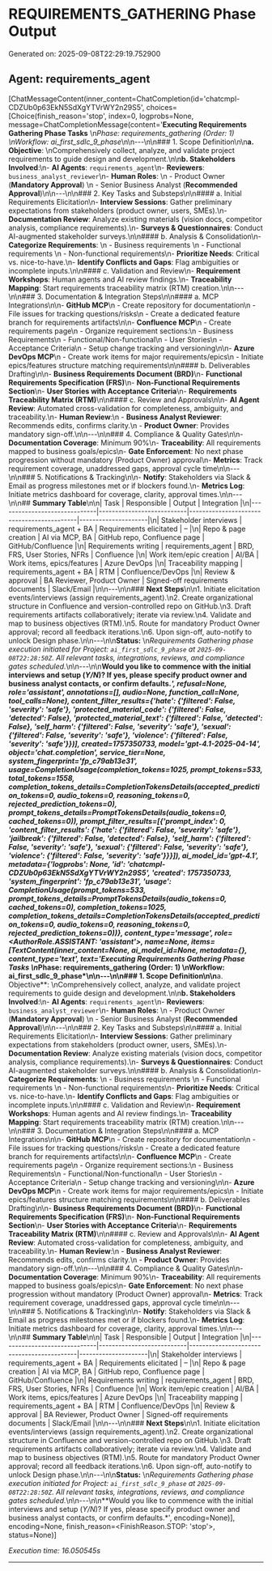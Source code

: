 # REQUIREMENTS_GATHERING Phase Output

Generated on: 2025-09-08T22:29:19.752900

## Agent: requirements_agent

[ChatMessageContent(inner_content=ChatCompletion(id='chatcmpl-CDZUb0p63EkN5SdXgYTVrWY2n29S5', choices=[Choice(finish_reason='stop', index=0, logprobs=None, message=ChatCompletionMessage(content='**Executing Requirements Gathering Phase Tasks**  \n*Phase: requirements_gathering (Order: 1)  \nWorkflow: ai_first_sdlc_9_phase*\n\n---\n\n### 1. Scope Definition\n\n**a. Objective**:  \nComprehensively collect, analyze, and validate project requirements to guide design and development.\n\n**b. Stakeholders Involved**:\n- **AI Agents**: `requirements_agent`\n- **Reviewers**: `business_analyst_reviewer`\n- **Human Roles**:  \n  - Product Owner (**Mandatory Approval**)  \n  - Senior Business Analyst (**Recommended Approval**)\n\n---\n\n### 2. Key Tasks and Substeps\n\n#### a. Initial Requirements Elicitation\n- **Interview Sessions**: Gather preliminary expectations from stakeholders (product owner, users, SMEs).\n- **Documentation Review**: Analyze existing materials (vision docs, competitor analysis, compliance requirements).\n- **Surveys & Questionnaires**: Conduct AI-augmented stakeholder surveys.\n\n#### b. Analysis & Consolidation\n- **Categorize Requirements**:  \n  - Business requirements  \n  - Functional requirements  \n  - Non-functional requirements\n- **Prioritize Needs**: Critical vs. nice-to-have.\n- **Identify Conflicts and Gaps**: Flag ambiguities or incomplete inputs.\n\n#### c. Validation and Review\n- **Requirement Workshops**: Human agents and AI review findings.\n- **Traceability Mapping**: Start requirements traceability matrix (RTM) creation.\n\n---\n\n### 3. Documentation & Integration Steps\n\n#### a. MCP Integrations\n\n- **GitHub MCP**\n  - Create repository for documentation\n  - File issues for tracking questions/risks\n  - Create a dedicated feature branch for requirements artifacts\n\n- **Confluence MCP**\n  - Create requirements page\n  - Organize requirement sections:\n    - Business Requirements\n    - Functional/Non-functional\n    - User Stories\n    - Acceptance Criteria\n  - Setup change tracking and versioning\n\n- **Azure DevOps MCP**\n  - Create work items for major requirements/epics\n  - Initiate epics/features structure matching requirements\n\n#### b. Deliverables Drafting\n\n- **Business Requirements Document (BRD)**\n- **Functional Requirements Specification (FRS)**\n- **Non-Functional Requirements Section**\n- **User Stories with Acceptance Criteria**\n- **Requirements Traceability Matrix (RTM)**\n\n#### c. Review and Approvals\n\n- **AI Agent Review**: Automated cross-validation for completeness, ambiguity, and traceability.\n- **Human Review**:\n  - **Business Analyst Reviewer**: Recommends edits, confirms clarity.\n  - **Product Owner**: Provides mandatory sign-off.\n\n---\n\n### 4. Compliance & Quality Gates\n\n- **Documentation Coverage**: Minimum 90%\n- **Traceability**: All requirements mapped to business goals/epics\n- **Gate Enforcement**: No next phase progression without mandatory (Product Owner) approval\n- **Metrics**: Track requirement coverage, unaddressed gaps, approval cycle time\n\n---\n\n### 5. Notifications & Tracking\n\n- **Notify**: Stakeholders via Slack & Email as progress milestones met or if blockers found.\n- **Metrics Log**: Initiate metrics dashboard for coverage, clarity, approval times.\n\n---\n\n## **Summary Table**\n\n| Task                         | Responsible               | Output                                    | Integration         |\n|------------------------------|---------------------------|-------------------------------------------|---------------------|\n| Stakeholder interviews       | requirements_agent + BA    | Requirements elicitated                   | –                   |\n| Repo & page creation         | AI via MCP, BA            | GitHub repo, Confluence page              | GitHub/Confluence   |\n| Requirements writing         | requirements_agent         | BRD, FRS, User Stories, NFRs              | Confluence          |\n| Work item/epic creation      | AI/BA                     | Work items, epics/features                | Azure DevOps        |\n| Traceability mapping         | requirements_agent + BA    | RTM                                       | Confluence/DevOps   |\n| Review & approval            | BA Reviewer, Product Owner | Signed-off requirements documents         | Slack/Email         |\n\n---\n\n### **Next Steps**\n\n1. Initiate elicitation events/interviews (assign requirements_agent).\n2. Create organizational structure in Confluence and version-controlled repo on GitHub.\n3. Draft requirements artifacts collaboratively; iterate via review.\n4. Validate and map to business objectives (RTM).\n5. Route for mandatory Product Owner approval; record all feedback iterations.\n6. Upon sign-off, auto-notify to unlock Design phase.\n\n---\n\n**Status:**  \n*Requirements Gathering phase execution initiated for Project: `ai_first_sdlc_9_phase` at `2025-09-08T22:28:50Z`. All relevant tasks, integrations, reviews, and compliance gates scheduled.*\n\n---\n\n**Would you like to commence with the initial interviews and setup (*Y/N*)? If yes, please specify product owner and business analyst contacts, or confirm defaults.*', refusal=None, role='assistant', annotations=[], audio=None, function_call=None, tool_calls=None), content_filter_results={'hate': {'filtered': False, 'severity': 'safe'}, 'protected_material_code': {'filtered': False, 'detected': False}, 'protected_material_text': {'filtered': False, 'detected': False}, 'self_harm': {'filtered': False, 'severity': 'safe'}, 'sexual': {'filtered': False, 'severity': 'safe'}, 'violence': {'filtered': False, 'severity': 'safe'}})], created=1757350733, model='gpt-4.1-2025-04-14', object='chat.completion', service_tier=None, system_fingerprint='fp_c79ab13e31', usage=CompletionUsage(completion_tokens=1025, prompt_tokens=533, total_tokens=1558, completion_tokens_details=CompletionTokensDetails(accepted_prediction_tokens=0, audio_tokens=0, reasoning_tokens=0, rejected_prediction_tokens=0), prompt_tokens_details=PromptTokensDetails(audio_tokens=0, cached_tokens=0)), prompt_filter_results=[{'prompt_index': 0, 'content_filter_results': {'hate': {'filtered': False, 'severity': 'safe'}, 'jailbreak': {'filtered': False, 'detected': False}, 'self_harm': {'filtered': False, 'severity': 'safe'}, 'sexual': {'filtered': False, 'severity': 'safe'}, 'violence': {'filtered': False, 'severity': 'safe'}}}]), ai_model_id='gpt-4.1', metadata={'logprobs': None, 'id': 'chatcmpl-CDZUb0p63EkN5SdXgYTVrWY2n29S5', 'created': 1757350733, 'system_fingerprint': 'fp_c79ab13e31', 'usage': CompletionUsage(prompt_tokens=533, prompt_tokens_details=PromptTokensDetails(audio_tokens=0, cached_tokens=0), completion_tokens=1025, completion_tokens_details=CompletionTokensDetails(accepted_prediction_tokens=0, audio_tokens=0, reasoning_tokens=0, rejected_prediction_tokens=0))}, content_type='message', role=<AuthorRole.ASSISTANT: 'assistant'>, name=None, items=[TextContent(inner_content=None, ai_model_id=None, metadata={}, content_type='text', text='**Executing Requirements Gathering Phase Tasks**  \n*Phase: requirements_gathering (Order: 1)  \nWorkflow: ai_first_sdlc_9_phase*\n\n---\n\n### 1. Scope Definition\n\n**a. Objective**:  \nComprehensively collect, analyze, and validate project requirements to guide design and development.\n\n**b. Stakeholders Involved**:\n- **AI Agents**: `requirements_agent`\n- **Reviewers**: `business_analyst_reviewer`\n- **Human Roles**:  \n  - Product Owner (**Mandatory Approval**)  \n  - Senior Business Analyst (**Recommended Approval**)\n\n---\n\n### 2. Key Tasks and Substeps\n\n#### a. Initial Requirements Elicitation\n- **Interview Sessions**: Gather preliminary expectations from stakeholders (product owner, users, SMEs).\n- **Documentation Review**: Analyze existing materials (vision docs, competitor analysis, compliance requirements).\n- **Surveys & Questionnaires**: Conduct AI-augmented stakeholder surveys.\n\n#### b. Analysis & Consolidation\n- **Categorize Requirements**:  \n  - Business requirements  \n  - Functional requirements  \n  - Non-functional requirements\n- **Prioritize Needs**: Critical vs. nice-to-have.\n- **Identify Conflicts and Gaps**: Flag ambiguities or incomplete inputs.\n\n#### c. Validation and Review\n- **Requirement Workshops**: Human agents and AI review findings.\n- **Traceability Mapping**: Start requirements traceability matrix (RTM) creation.\n\n---\n\n### 3. Documentation & Integration Steps\n\n#### a. MCP Integrations\n\n- **GitHub MCP**\n  - Create repository for documentation\n  - File issues for tracking questions/risks\n  - Create a dedicated feature branch for requirements artifacts\n\n- **Confluence MCP**\n  - Create requirements page\n  - Organize requirement sections:\n    - Business Requirements\n    - Functional/Non-functional\n    - User Stories\n    - Acceptance Criteria\n  - Setup change tracking and versioning\n\n- **Azure DevOps MCP**\n  - Create work items for major requirements/epics\n  - Initiate epics/features structure matching requirements\n\n#### b. Deliverables Drafting\n\n- **Business Requirements Document (BRD)**\n- **Functional Requirements Specification (FRS)**\n- **Non-Functional Requirements Section**\n- **User Stories with Acceptance Criteria**\n- **Requirements Traceability Matrix (RTM)**\n\n#### c. Review and Approvals\n\n- **AI Agent Review**: Automated cross-validation for completeness, ambiguity, and traceability.\n- **Human Review**:\n  - **Business Analyst Reviewer**: Recommends edits, confirms clarity.\n  - **Product Owner**: Provides mandatory sign-off.\n\n---\n\n### 4. Compliance & Quality Gates\n\n- **Documentation Coverage**: Minimum 90%\n- **Traceability**: All requirements mapped to business goals/epics\n- **Gate Enforcement**: No next phase progression without mandatory (Product Owner) approval\n- **Metrics**: Track requirement coverage, unaddressed gaps, approval cycle time\n\n---\n\n### 5. Notifications & Tracking\n\n- **Notify**: Stakeholders via Slack & Email as progress milestones met or if blockers found.\n- **Metrics Log**: Initiate metrics dashboard for coverage, clarity, approval times.\n\n---\n\n## **Summary Table**\n\n| Task                         | Responsible               | Output                                    | Integration         |\n|------------------------------|---------------------------|-------------------------------------------|---------------------|\n| Stakeholder interviews       | requirements_agent + BA    | Requirements elicitated                   | –                   |\n| Repo & page creation         | AI via MCP, BA            | GitHub repo, Confluence page              | GitHub/Confluence   |\n| Requirements writing         | requirements_agent         | BRD, FRS, User Stories, NFRs              | Confluence          |\n| Work item/epic creation      | AI/BA                     | Work items, epics/features                | Azure DevOps        |\n| Traceability mapping         | requirements_agent + BA    | RTM                                       | Confluence/DevOps   |\n| Review & approval            | BA Reviewer, Product Owner | Signed-off requirements documents         | Slack/Email         |\n\n---\n\n### **Next Steps**\n\n1. Initiate elicitation events/interviews (assign requirements_agent).\n2. Create organizational structure in Confluence and version-controlled repo on GitHub.\n3. Draft requirements artifacts collaboratively; iterate via review.\n4. Validate and map to business objectives (RTM).\n5. Route for mandatory Product Owner approval; record all feedback iterations.\n6. Upon sign-off, auto-notify to unlock Design phase.\n\n---\n\n**Status:**  \n*Requirements Gathering phase execution initiated for Project: `ai_first_sdlc_9_phase` at `2025-09-08T22:28:50Z`. All relevant tasks, integrations, reviews, and compliance gates scheduled.*\n\n---\n\n**Would you like to commence with the initial interviews and setup (*Y/N*)? If yes, please specify product owner and business analyst contacts, or confirm defaults.*', encoding=None)], encoding=None, finish_reason=<FinishReason.STOP: 'stop'>, status=None)]

_Execution time: 16.050545s_

---

